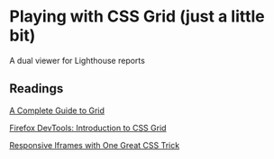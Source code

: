 # Playing with CSS Grid (just a little bit)

A dual viewer for Lighthouse reports

## Readings

[A Complete Guide to Grid][1]

[Firefox DevTools: Introduction to CSS Grid][2]

[Responsive Iframes with One Great CSS Trick][3]

[1]: https://css-tricks.com/snippets/css/complete-guide-grid/
[2]: https://mozilladevelopers.github.io/playground/css-grid/02-first-grid/
[3]: https://blog.theodo.fr/2018/01/responsive-iframes-css-trick/
